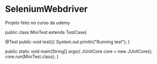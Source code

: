 # SeleniumWebdriver
Projeto feito no curso da udemy


public class MiniTest extends TestCase{

@Test
public void test(){
    System.out.println("Running test");
}

public static void main(String[] args){
    JUnitCore core = new JUnitCore();
    core.run(MiniTest.class);
}
